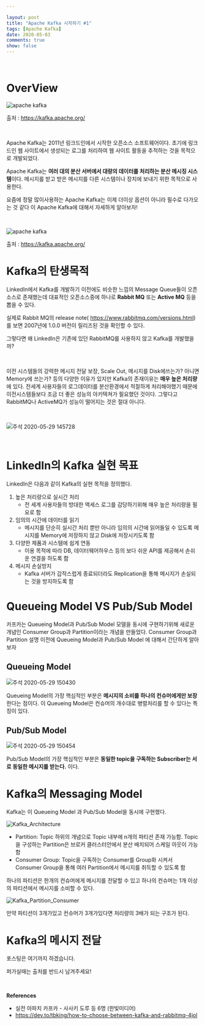 ```yaml
---

layout: post
title: "Apache Kafka 시작하기 #1"
tags: [Apache Kafka]
date: 2020-05-03
comments: true
show: false
---
```




<br>

# OverView



![apache kafka](https://kafka.apache.org/images/logo.png)

출처 : https://kafka.apache.org/

<br>

Apache Kafka는 2011년 링크드인에서 시작한 오픈소스 소프트웨어이다. 초기에 링크드인 웹 사이트에서 생성되는 로그를 처리하여 웹 사이트 활동을 추적하는 것을 목적으로 개발되었다. 

Apache Kafka는 **여러 대의 분산 서버에서 대량의 데이터를 처리하는 분산 메시징 시스템**이다. 메시지를 받고 받은 메시지를 다른 시스템이나 장치에 보내기 위한 목적으로 사용한다.

요즘에 정말 많이사용하는 Apache Kafka는 이제 더이상 옵션이 아니라 필수로 다가오는 것 같다 이 Apache Kafka에 대해서 자세하게 알아보자!

<br>

![apache kafka](https://kafka.apache.org/images/kafka_diagram.png)

출처 : https://kafka.apache.org/

# Kafka의 탄생목적

LinkedIn에서 Kafka를 개발하기 이전에도 비슷한 느낌의 Message Queue들이 오픈소스로 존재했는데 대표적인 오픈소스중에 하나로 **Rabbit MQ** 또는 **Active MQ** 등을 뽑을 수 있다.

실제로 Rabbit MQ의 release note( https://www.rabbitmq.com/versions.html)를 보면 2007년에 1.0.0 버전이 릴리즈된 것을 확인할 수 있다.

그렇다면 왜 LinkedIn은 기존에 있던 RabbitMQ를 사용하지 않고 Kafka를 개발했을까? 

<br>

이전 시스템들의 강력한 메시지 전달 보장, Scale Out, 메시지를 Disk에쓰는가? 아니면 Memory에 쓰는가? 등의 다양한 이유가 있지만 Kafka의 존재이유는 **매우 높은 처리량**에 있다.  전세계 사용자들의 로그데이터를 분산환경에서 적절하게 처리해야했기 때문에 이전시스템들보다 조금 더 좋은 성능의 아키텍쳐가 필요했던 것이다. 그렇다고 RabbitMQ나 ActiveMQ가 성능이 떨어지는 것은 절대 아니다.

<br>

![주석 2020-05-29 145728](https://user-images.githubusercontent.com/30790184/83240073-cdbb5880-a1d3-11ea-88e2-dcb37b22673e.png)

<br>

# LinkedIn의 Kafka 실현 목표

LinkedIn은 다음과 같이 Kafka의 실현 목적을 정의했다.

1. 높은 처리량으로 실시간 처리
   - 전 세계 사용자들의 방대한 액세스 로그를 감당하기위해 매우 높은 처리량을 필요로 함
2. 임의의 시간에 데이터를 읽기
   - 메시지를 단순히 실시간 처리 뿐만 아니라 임의의 시간에 읽어들일 수 있도록 메시지를 Memory에 저장하지 않고 Disk에 저장시키도록 함
3. 다양한 제품과 시스템에 쉽게 연동
   - 이용 목적에 따라 DB, 데이터웨어하우스 등의 보다 쉬운 API를 제공해서 손쉬운 연결을 하도록 함
4. 메시지 손실방지
   - Kafka 서버가 갑작스럽게 종료되더라도 Replication을 통해 메시지가 손실되는 것을 방지하도록 함

# Queueing Model VS Pub/Sub Model

카프카는 Queueing Model과 Pub/Sub Model 모델을 동시에 구현하기위해 새로운 개념인 Consumer Group과 Partition이라는 개념을 만들었다. Consumer Group과 Partition 설명 이전에 Queueing Model과 Pub/Sub Model 에 대해서 간단하게 알아보자

## Queueing Model

![주석 2020-05-29 150430](https://user-images.githubusercontent.com/30790184/83240063-ca27d180-a1d3-11ea-8683-54f8f92fa9df.png)

Queueing Model의 가장 핵심적인 부분은 **메시지의 소비를 하나의 컨슈머에게만 보장**한다는 점이다. 이 Queueing Model은 컨슈머의 개수대로 병렬처리를 할 수 있다는 특징이 있다.

## Pub/Sub Model

![주석 2020-05-29 150454](https://user-images.githubusercontent.com/30790184/83240068-cc8a2b80-a1d3-11ea-9a5b-f7e447420029.png)



Pub/Sub Model의 가장 핵심적인 부분은 **동일한 topic을 구독하는 Subscriber는 서로 동일한 메시지를 받는다.** 이다.



# Kafka의 Messaging Model

Kafka는 이 Queueing Model 과 Pub/Sub Model을 동시에 구현했다.

![Kafka_Architecture](https://user-images.githubusercontent.com/30790184/83240069-cd22c200-a1d3-11ea-8684-413d4192c156.png)

- Partition: Topic 하위의 개념으로 Topic 내부에 n개의 파티션 존재 가능함. Topic을 구성하는 Partition은 브로커 클러스터안에서 분산 배치되어 스케일 아웃이 가능함
- Consumer Group: Topic을 구독하는 Consumer를 Group화 시켜서 Consumer Group을 통해 여러 Partition에서 메시지를 취득할 수 있도록 함



하나의 파티션은 한개의 컨슈머에게 메시지를 전달할 수 있고 하나의 컨슈머는 1개 이상의 파티션에서 메시지를 소비할 수 있다.

![Kafka_Partition_Consumer](https://user-images.githubusercontent.com/30790184/83240072-cd22c200-a1d3-11ea-97d4-fe8b98fa667d.png)

만약 파티션이 3개가있고 컨슈머가 3개가있다면 처리량의 3배가 되는 구조가 된다.

# Kafka의 메시지 전달







포스팅은 여기까지 하겠습니다. 

퍼가실때는 출처를 반드시 남겨주세요!

<br>

**References**

-  실전 아파치 카프카 - 사사키 도루 등 6명 (한빛미디어)
-  https://dev.to/tbking/how-to-choose-between-kafka-and-rabbitmq-4jol
